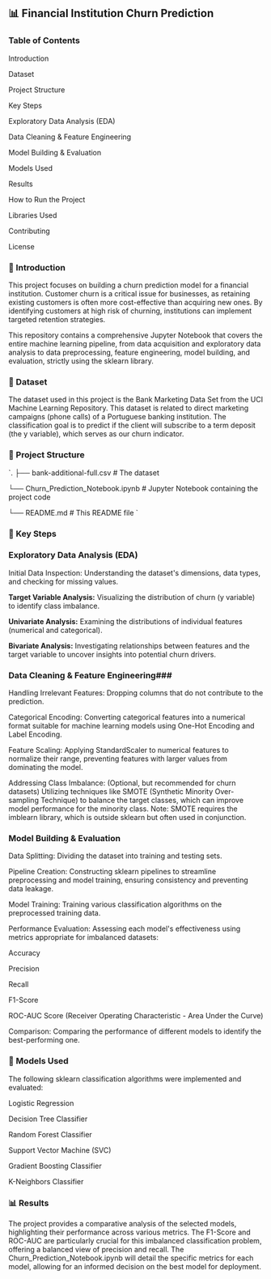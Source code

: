 ## 📊 Financial Institution Churn Prediction

### Table of Contents

Introduction

Dataset

Project Structure

Key Steps

Exploratory Data Analysis (EDA)

Data Cleaning & Feature Engineering

Model Building & Evaluation

Models Used

Results

How to Run the Project

Libraries Used

Contributing

License

### 🚀 Introduction
This project focuses on building a churn prediction model for a financial institution. Customer churn is a critical issue for businesses, as retaining existing customers is often more cost-effective than acquiring new ones. By identifying customers at high risk of churning, institutions can implement targeted retention strategies.

This repository contains a comprehensive Jupyter Notebook that covers the entire machine learning pipeline, from data acquisition and exploratory data analysis to data preprocessing, feature engineering, model building, and evaluation, strictly using the sklearn library.

### 💾 Dataset
The dataset used in this project is the Bank Marketing Data Set from the UCI Machine Learning Repository. This dataset is related to direct marketing campaigns (phone calls) of a Portuguese banking institution. The classification goal is to predict if the client will subscribe to a term deposit (the y variable), which serves as our churn indicator.

### 📁 Project Structure
`.
├── bank-additional-full.csv  # The dataset

└── Churn_Prediction_Notebook.ipynb # Jupyter Notebook containing the project code

└── README.md                 # This README file
`

### 🔑 Key Steps

### Exploratory Data Analysis (EDA)
Initial Data Inspection: Understanding the dataset's dimensions, data types, and checking for missing values.

**Target Variable Analysis:** Visualizing the distribution of churn (y variable) to identify class imbalance.

**Univariate Analysis:** Examining the distributions of individual features (numerical and categorical).

**Bivariate Analysis:** Investigating relationships between features and the target variable to uncover insights into potential churn drivers.

### Data Cleaning & Feature Engineering###
  Handling Irrelevant Features: Dropping columns that do not contribute to the prediction.

  Categorical Encoding: Converting categorical features into a numerical format suitable for machine learning models using One-Hot Encoding and Label Encoding.

  Feature Scaling: Applying StandardScaler to numerical features to normalize their range, preventing features with larger values from dominating the model.

  Addressing Class Imbalance: (Optional, but recommended for churn datasets) Utilizing techniques like SMOTE (Synthetic Minority Over-sampling Technique) to balance the target classes, which can improve model performance for the minority class. Note: SMOTE requires the imblearn library, which is outside sklearn but often used in conjunction.

### Model Building & Evaluation ###
Data Splitting: Dividing the dataset into training and testing sets.

Pipeline Creation: Constructing sklearn pipelines to streamline preprocessing and model training, ensuring consistency and preventing data leakage.

Model Training: Training various classification algorithms on the preprocessed training data.

Performance Evaluation: Assessing each model's effectiveness using metrics appropriate for imbalanced datasets:

Accuracy

Precision

Recall

F1-Score

ROC-AUC Score (Receiver Operating Characteristic - Area Under the Curve)

Comparison: Comparing the performance of different models to identify the best-performing one.

### 🤖 Models Used ###
The following sklearn classification algorithms were implemented and evaluated:

Logistic Regression

Decision Tree Classifier

Random Forest Classifier

Support Vector Machine (SVC)

Gradient Boosting Classifier

K-Neighbors Classifier

### 📊 Results
The project provides a comparative analysis of the selected models, highlighting their performance across various metrics. The F1-Score and ROC-AUC are particularly crucial for this imbalanced classification problem, offering a balanced view of precision and recall. The Churn_Prediction_Notebook.ipynb will detail the specific metrics for each model, allowing for an informed decision on the best model for deployment.
